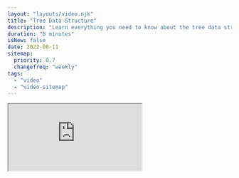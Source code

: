 ```yaml
---
layout: "layouts/video.njk"
title: "Tree Data Structure"
description: "Learn everything you need to know about the tree data structure"
duration: "8 minutes"
isNew: false
date: 2022-08-11
sitemap:
  priority: 0.7
  changefreq: "weekly"
tags:
  - "video"
  - "video-sitemap"
---
```


<iframe class="w-full aspect-video mb-5" src="https://www.youtube.com/embed/S2W3SXGPVyU" title="Tree Data Structure"></iframe>

